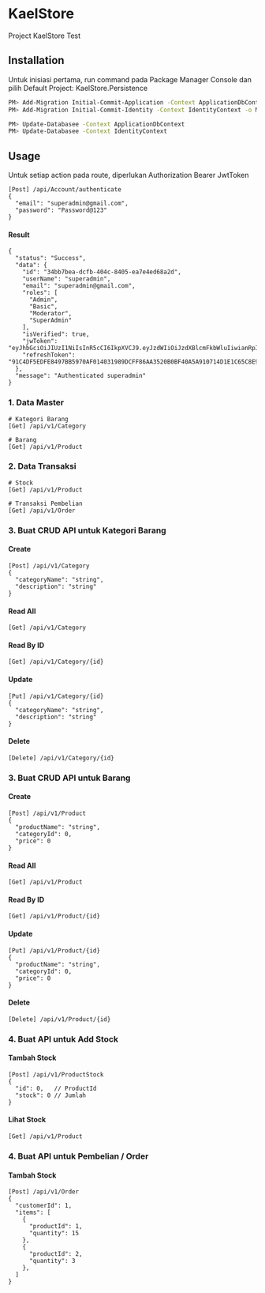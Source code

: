 # KaelStore

Project KaelStore Test

## Installation

Untuk inisiasi pertama, run command pada Package Manager Console dan pilih Default Project: KaelStore.Persistence
```bash
PM> Add-Migration Initial-Commit-Application -Context ApplicationDbContext -o Migrations/Application
PM> Add-Migration Initial-Commit-Identity -Context IdentityContext -o Migrations/Identity

PM> Update-Databasee -Context ApplicationDbContext
PM> Update-Databasee -Context IdentityContext 
```

## Usage

Untuk setiap action pada route, diperlukan Authorization Bearer JwtToken
```
[Post] /api/Account/authenticate
{
  "email": "superadmin@gmail.com",
  "password": "Password@123"
}
```
#### Result
```
{
  "status": "Success",
  "data": {
    "id": "34bb7bea-dcfb-404c-8405-ea7e4ed68a2d",
    "userName": "superadmin",
    "email": "superadmin@gmail.com",
    "roles": [
      "Admin",
      "Basic",
      "Moderator",
      "SuperAdmin"
    ],
    "isVerified": true,
    "jwToken": "eyJhbGciOiJIUzI1NiIsInR5cCI6IkpXVCJ9.eyJzdWIiOiJzdXBlcmFkbWluIiwianRpIjoiYzlkNGU1OWYtYTY1YS00YzgxLTk4NDMtOTVjNTBjOTgxNzU0IiwiZW1haWwiOiJzdXBlcmFkbWluQGdtYWlsLmNvbSIsInVpZCI6IjM0YmI3YmVhLWRjZmItNDA0Yy04NDA1LWVhN2U0ZWQ2OGEyZCIsImlwIjoiMTkyLjE2OC4xLjYiLCJyb2xlcyI6WyJBZG1pbiIsIkJhc2ljIiwiTW9kZXJhdG9yIiwiU3VwZXJBZG1pbiJdLCJleHAiOjE2NTg5NTY5MjQsImlzcyI6IklkZW50aXR5IiwiYXVkIjoiSWRlbnRpdHlVc2VyIn0.s2391rems_Co4O3QtJbNfqiEoM378suRYGmzWxdI_9c",
    "refreshToken": "91C4DF5EDFE8497BB5970AF014031989DCFF86AA3520B0BF40A5A910714D1E1C65C8E93E6D5A3E99"
  },
  "message": "Authenticated superadmin"
}
```

### 1. Data Master
```
# Kategori Barang
[Get] /api/v1/Category

# Barang
[Get] /api/v1/Product
```

### 2. Data Transaksi
```
# Stock
[Get] /api/v1/Product

# Transaksi Pembelian
[Get] /api/v1/Order
```

### 3. Buat CRUD API untuk Kategori Barang
#### Create
```
[Post] /api/v1/Category
{
  "categoryName": "string",
  "description": "string"
}
```
#### Read All
```
[Get] /api/v1/Category
```
#### Read By ID
```
[Get] /api/v1/Category/{id}
```
#### Update
```
[Put] /api/v1/Category/{id}
{
  "categoryName": "string",
  "description": "string"
}
```
#### Delete
```
[Delete] /api/v1/Category/{id}
```

### 3. Buat CRUD API untuk Barang
#### Create
```
[Post] /api/v1/Product
{
  "productName": "string",
  "categoryId": 0,
  "price": 0
}
```
#### Read All
```
[Get] /api/v1/Product
```
#### Read By ID
```
[Get] /api/v1/Product/{id}
```
#### Update
```
[Put] /api/v1/Product/{id}
{
  "productName": "string",
  "categoryId": 0,
  "price": 0
}
```
#### Delete
```
[Delete] /api/v1/Product/{id}
```

### 4. Buat API untuk Add Stock
#### Tambah Stock
```
[Post] /api/v1/ProductStock
{
  "id": 0,   // ProductId
  "stock": 0 // Jumlah
}
```
#### Lihat Stock
```
[Get] /api/v1/Product
```

### 4. Buat API untuk Pembelian / Order
#### Tambah Stock
```
[Post] /api/v1/Order
{
  "customerId": 1,
  "items": [
    {
      "productId": 1,
      "quantity": 15
    },
    {
      "productId": 2,
      "quantity": 3
    },
  ]
}
```